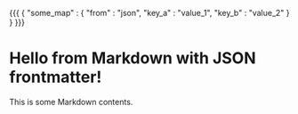{{{
{
	"some_map" : {
		"from" : "json",
		"key_a" : "value_1",
		"key_b" : "value_2"
	}
}
}}}


# Hello from Markdown with JSON frontmatter!

This is some Markdown contents.


